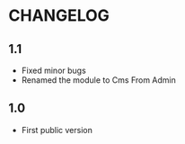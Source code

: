 CHANGELOG
=========

1.1
-----

 * Fixed minor bugs
 * Renamed the module to Cms From Admin

1.0
-----

 * First public version